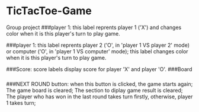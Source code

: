 # TicTacToe-Game
Group project
###player 1: this label reprents player 1 ('X') and changes color when it is this player's turn to play game.

###player 1: this label reprents player 2 ('O', in 'player 1 VS player 2' mode) or computer ('O', in 'player 1 VS computer' mode); this label changes color when it is this player's turn to play game.

###Score: score labels display score for player 'X' and player 'O'.
###Board
###

###NEXT ROUND button: when this button is clicked, the game starts again; The game board is cleared; The section to diplay game result is cleared; The player who has won in the last round takes turn firstly, otherwise, player 1 takes turn;



